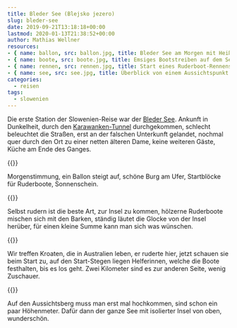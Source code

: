 ```yaml
---
title: Bleder See (Blejsko jezero)
slug: bleder-see
date: 2019-09-21T13:18:18+00:00
lastmod: 2020-01-13T21:38:52+00:00
author: Mathias Wellner
resources: 
- { name: ballon, src: ballon.jpg, title: Bleder See am Morgen mit Heißluftballon }
- { name: boote, src: boote.jpg, title: Emsiges Bootstreiben auf dem See }
- { name: rennen, src: rennen.jpg, title: Start eines Ruderboot-Rennens }
- { name: see, src: see.jpg, title: Überblick von einem Aussichtspunkt }
categories:
  - reisen
tags:
  - slowenien
---
```

Die erste Station der Slowenien-Reise war der [Bleder See](https://de.wikipedia.org/wiki/Bleder_See). Ankunft in Dunkelheit, durch den [Karawanken-Tunnel](https://de.wikipedia.org/wiki/Karawankentunnel_(Autobahn)) durchgekommen, schlecht beleuchtet die Straßen, erst an der falschen Unterkunft gelandet, nochmal quer durch den Ort zu einer netten älteren Dame, keine weiteren Gäste, Küche am Ende des Ganges. 

{{<responsive-image name="ballon">}}

Morgenstimmung, ein Ballon steigt auf, schöne Burg am Ufer, Startblöcke für Ruderboote, Sonnenschein.

{{<responsive-image name="boote">}}

Selbst rudern ist die beste Art, zur Insel zu kommen, hölzerne Ruderboote mischen sich mit den Barken, ständig läutet die Glocke von der Insel herüber, für einen kleine Summe kann man sich was wünschen.

{{<responsive-image name="rennen">}}

Wir treffen Kroaten, die in Australien leben, er ruderte hier, jetzt schauen sie beim Start zu, auf den Start-Stegen liegen Helferinnen, welche die Boote festhalten, bis es los geht. Zwei Kilometer sind es zur anderen Seite, wenig Zuschauer.

{{<responsive-image name="see">}}

Auf den Aussichtsberg muss man erst mal hochkommen, sind schon ein paar Höhenmeter. Dafür dann der ganze See mit isolierter Insel von oben, wunderschön. 
